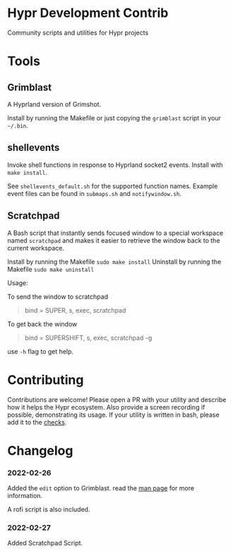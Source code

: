 # Hypr Development Contrib

Community scripts and utilities for Hypr projects

# Tools

## Grimblast

A Hyprland version of Grimshot.

Install by running the Makefile or just copying the `grimblast` script in your `~/.bin`.

## shellevents

Invoke shell functions in response to Hyprland socket2 events. Install with `make install`.

See `shellevents_default.sh` for the supported function names. Example event files can be found in `submaps.sh` and `notifywindow.sh`.

## Scratchpad
A Bash script that instantly sends focused window to a special workspace named `scratchpad`
and makes it easier to retrieve the window back to the current workspace.

Install by running the Makefile `sudo make install`
Uninstall by running the Makefile `sudo make uninstall`

Usage:

To send the window to scratchpad
> bind = SUPER, s, exec, scratchpad

To get back the window
>bind = SUPERSHIFT, s, exec, scratchpad -g

use `-h` flag to get help.


# Contributing

Contributions are welcome! Please open a PR with your utility and describe how
it helps the Hypr ecosystem. Also provide a screen recording if possible,
demonstrating its usage.
If your utility is written in bash, please add it to the
[checks](https://github.com/hyprwm/contrib/blob/main/.github/workflows/check.yml).

# Changelog

### 2022-02-26
Added the `edit` option to Grimblast. read the [man page](grimblast/grimblast.1.scd) for more information.

A rofi script is also included.

### 2022-02-27
Added Scratchpad Script.

